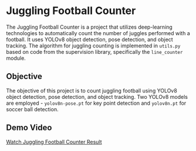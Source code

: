  # Juggling Football Counter

The Juggling Football Counter is a project that utilizes deep-learning technologies to automatically count the number of juggles performed with a football. It uses YOLOv8 object detection, pose detection, and object tracking. The algorithm for juggling counting is implemented in `utils.py` based on code from the supervision library, specifically the `line_counter` module.

## Objective

The objective of this project is to count juggling football using YOLOv8 object detection, pose detection, and object tracking. Two YOLOv8 models are employed - `yolov8n-pose.pt` for key point detection and `yolov8n.pt` for soccer ball detection.


## Demo Video

[Watch Juggling Football Counter Result](dataset/juggling3_result.mp4)
